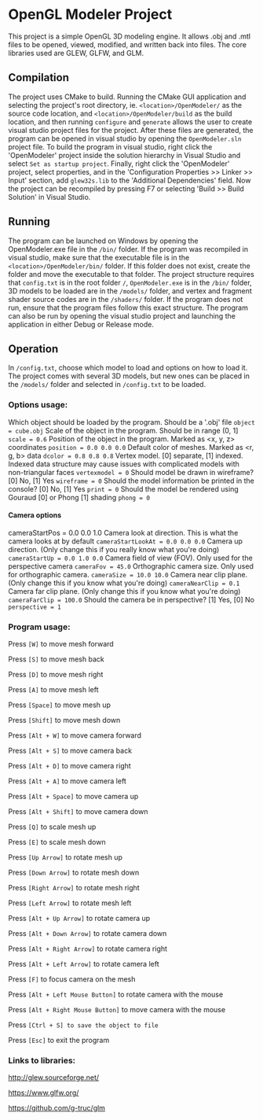 # OpenGL Modeler Project
This project is a simple OpenGL 3D modeling engine. 
It allows .obj and .mtl files to be opened, viewed, modified, and written back into files. 
The core libraries used are GLEW, GLFW, and GLM.

## Compilation
The project uses CMake to build. 
Running the CMake GUI application and selecting the project's root directory, ie. `<location>/OpenModeler/` 
as the source code location, and `<location>/OpenModeler/build` as the build location, 
and then running `configure` and `generate` allows the user to create visual studio project files for the project. 
After these files are generated, the program can be opened in visual studio by opening the `OpenModeler.sln` project file. 
To build the program in visual studio, right click the 'OpenModeler' project inside the 
solution hierarchy in Visual Studio and select `Set as startup project`. 
Finally, right click the 'OpenModeler' project, select properties, 
and in the 'Configuration Properties >> Linker >> Input' section, add `glew32s.lib` to the 'Additional Dependencies' field. 
Now the project can be recompiled by pressing F7 or selecting 'Build >> Build Solution' in Visual Studio.

## Running
The program can be launched on Windows by opening the OpenModeler.exe file in the `/bin/` folder. 
If the program was recompiled in visual studio, make sure that the executable file is in the `<location>/OpenModeler/bin/` folder. 
If this folder does not exist, create the folder and move the executable to that folder. 
The project structure requires that `config.txt` is in the root folder `/`, `OpenModeler.exe` is in the `/bin/` folder, 
3D models to be loaded are in the `/models/` folder, and vertex and fragment shader source codes are in the `/shaders/` folder. 
If the program does not run, ensure that the program files follow this exact structure.
The program can also be run by opening the visual studio project and launching the application in either Debug or Release mode.

## Operation
In `/config.txt`, choose which model to load and options on how to load it. 
The project comes with several 3D models, but new ones can be placed in the `/models/` folder and selected in `/config.txt` to be loaded.

### Options usage:
Which object should be loaded by the program. Should be a '.obj' file
`object = cube.obj`
Scale of the object in the program. Should be in range (0, 1]
`scale = 0.6`
Position of the object in the program. Marked as <x, y, z> coordinates
`position = 0.0 0.0 0.0`
Default color of meshes. Marked as <r, g, b> data
`dcolor = 0.8 0.8 0.8`
Vertex model. [0] separate, [1] indexed. Indexed data structure may cause issues with complicated models with non-triangular faces
`vertexmodel = 0`
Should model be drawn in wireframe? [0] No, [1] Yes
`wireframe = 0`
Should the model information be printed in the console? [0] No, [1] Yes
`print = 0`
Should the model be rendered using Gouraud [0] or Phong [1] shading
`phong = 0`
#### Camera options
cameraStartPos = 0.0 0.0 1.0
Camera look at direction. This is what the camera looks at by default
`cameraStartLookAt = 0.0 0.0 0.0`
Camera up direction. (Only change this if you really know what you're doing)
`cameraStartUp = 0.0 1.0 0.0`
Camera field of view (FOV). Only used for the perspective camera
`cameraFov = 45.0`
Orthographic camera size. Only used for orthographic camera.
`cameraSize = 10.0 10.0`
Camera near clip plane. (Only change this if you know what you're doing)
`cameraNearClip = 0.1`
Camera far clip plane. (Only change this if you know what you're doing)
`cameraFarClip = 100.0`
Should the camera be in perspective? [1] Yes, [0] No
`perspective = 1`

### Program usage:
Press `[W]` to move mesh forward

Press `[S]` to move mesh back

Press `[D]` to move mesh right

Press `[A]` to move mesh left

Press `[Space]` to move mesh up

Press `[Shift]` to move mesh down


Press `[Alt + W]` to move camera forward

Press `[Alt + S]` to move camera back

Press `[Alt + D]` to move camera right

Press `[Alt + A]` to move camera left

Press `[Alt + Space]` to move camera up

Press `[Alt + Shift]` to move camera down


Press `[Q]` to scale mesh up

Press `[E]` to scale mesh down

Press `[Up Arrow]` to rotate mesh up

Press `[Down Arrow]` to rotate mesh down

Press `[Right Arrow]` to rotate mesh right

Press `[Left Arrow]` to rotate mesh left


Press `[Alt + Up Arrow]` to rotate camera up

Press `[Alt + Down Arrow]` to rotate camera down

Press `[Alt + Right Arrow]` to rotate camera right

Press `[Alt + Left Arrow]` to rotate camera left

Press `[F]` to focus camera on the mesh


Press `[Alt + Left Mouse Button]` to rotate camera with the mouse

Press `[Alt + Right Mouse Button]` to move camera with the mouse

Press `[Ctrl + S] to save the object to file`

Press `[Esc]` to exit the program

### Links to libraries:
http://glew.sourceforge.net/

https://www.glfw.org/

https://github.com/g-truc/glm